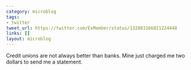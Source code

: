 ```yaml
---
category: microblog
tags:
- twitter
tweet_url: https://twitter.com/ExMember/status/132883166821224448
links: []
layout: microblog
---
```

Credit unions are not always better than banks. Mine just charged me two dollars to send me a statement.
